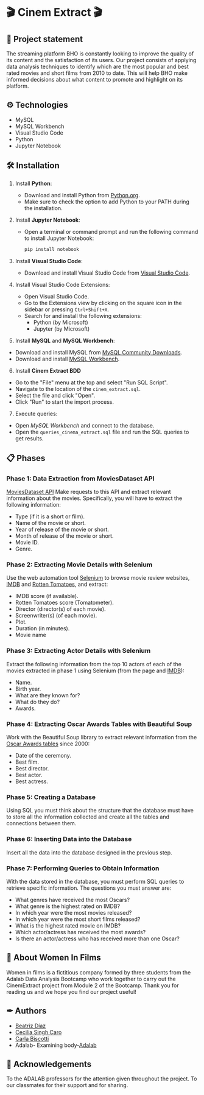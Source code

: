 
# 🎬 Cinem Extract 🎬

## 📝 Project statement
The streaming platform BHO is constantly looking to improve the quality of its content and the satisfaction of its users. Our project consists of applying data analysis techniques to identify which are the most popular and best rated movies and short films from 2010 to date. This will help BHO make informed decisions about what content to promote and highlight on its platform.


## ⚙ Technologies

- MySQL 
- MySQL Workbench
- Visual Studio Code
- Python
- Jupyter Notebook

## 🛠 Installation


1. Install **Python**:
   - Download and install Python from [Python.org](https://www.python.org/downloads/).
   - Make sure to check the option to add Python to your PATH during the installation.

2. Install **Jupyter Notebook**:
   - Open a terminal or command prompt and run the following command to install Jupyter Notebook:
     ```bash
     pip install notebook
     ```
3. Install **Visual Studio Code**:
   - Download and install Visual Studio Code from [Visual Studio Code](https://code.visualstudio.com/).

4. Install Visual Studio Code Extensions:
   - Open Visual Studio Code.
   - Go to the Extensions view by clicking on the square icon in the sidebar or pressing `Ctrl+Shift+X`.
   - Search for and install the following extensions:
     - Python (by Microsoft)
     - Jupyter (by Microsoft)

5. Install **MySQL** and **MySQL Workbench**:
- Download and install MySQL from [MySQL Community Downloads](https://dev.mysql.com/downloads/mysql/).
- Download and install [MySQL Workbench](https://dev.mysql.com/downloads/workbench/).

6. Install **Cinem Extract BDD**
- Go to the "File" menu at the top and select "Run SQL Script".
- Navigate to the location of the `cinem_extract.sql`.
- Select the file and click "Open".
- Click "Run" to start the import process.

7. Execute queries:
- Open *MySQL Workbench* and connect to the database.
- Open the `queries_cinema_extract.sql` file and run the SQL queries to get results.

    
## 📋 Phases

### Phase 1: Data Extraction from MoviesDataset API
[MoviesDataset API](https://rapidapi.com/SAdrian/api/moviesdatabase)
Make requests to this API and extract relevant information about the movies. Specifically, you will have to extract the following information:
- Type (if it is a short or film).
- Name of the movie or short.
- Year of release of the movie or short.
- Month of release of the movie or short.
- Movie ID.
- Genre.
### Phase 2: Extracting Movie Details with Selenium
Use the web automation tool [Selenium](https://www.selenium.dev/documentation/) to browse movie review websites, [IMDB](https://www.imdb.com/) and [Rotten Tomatoes](https://www.rottentomatoes.com/), and extract:
- IMDB score (if available).
- Rotten Tomatoes score (Tomatometer).
- Director (director(s) of each movie).
- Screenwriter(s) (of each movie).
- Plot.
- Duration (in minutes).
- Movie name
### Phase 3: Extracting Actor Details with Selenium
Extract the following information from the top 10 actors of each of the movies extracted in phase 1 using Selenium (from the page and [IMDB](https://www.imdb.com/)):
- Name.
- Birth year.
- What are they known for?
- What do they do?
- Awards.
### Phase 4: Extracting Oscar Awards Tables with Beautiful Soup
Work with the Beautiful Soup library to extract relevant information from the [Oscar Awards tables](https://es.wikipedia.org/wiki/Premios_%C3%93scar) since 2000:
- Date of the ceremony.
- Best film.
- Best director.
- Best actor.
- Best actress.
### Phase 5: Creating a Database
Using SQL you must think about the structure that the database must have to store all the information collected and create all the tables and connections between them.
### Phase 6: Inserting Data into the Database
Insert all the data into the database designed in the previous step.
### Phase 7: Performing Queries to Obtain Information
With the data stored in the database, you must perform SQL queries to retrieve specific information. The questions you must answer are:
- What genres have received the most Oscars?
- What genre is the highest rated on IMDB?
- In which year were the most movies released?
- In which year were the most short films released?
- What is the highest rated movie on IMDB?
- Which actor/actress has received the most awards?
- Is there an actor/actress who has received more than one Oscar?


## 🚀 About Women In Films
Women in films is a fictitious company formed by three students from the Adalab Data Analysis Bootcamp who work together to carry out the CinemExtract project from Module 2 of the Bootcamp.
Thank you for reading us and we hope you find our project useful!

## ✒ Authors
- [Beatriz Díaz](https://github.com/BeaDataArtist) 
- [Cecilia Singh Caro](https://github.com/CecileSC)
- [Carla Biscotti](https://github.com/carla-caracola)  
- Adalab- Examining body-[Adalab](https://adalab.es/)


## 🎁 Acknowledgements
To the ADALAB professors for the attention given throughout the project.
To our classmates for their support and for sharing.

